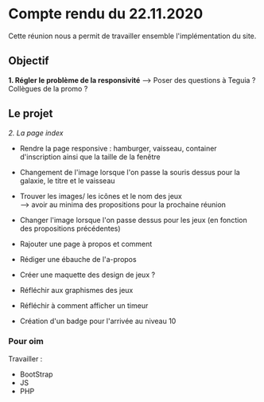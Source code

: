 # Compte rendu du 22.11.2020 #

Cette réunion nous a permit de travailler ensemble l'implémentation du site. 

## Objectif ##  
  
**1. Régler le problème de la responsivité** 
--> Poser des questions à Teguia ? Collègues de la promo ? 
  
## Le projet ##  
  
*2. La page index*  
  
* Rendre la page responsive : hamburger, vaisseau, container d'inscription ainsi que la taille de la fenêtre  
  
* Changement de l'image lorsque l'on passe la souris dessus pour la galaxie, le titre et le vaisseau  

* Trouver les images/ les icônes et le nom des jeux  
--> avoir au minima des propositions pour la prochaine réunion  

* Changer l'image lorsque l'on passe dessus pour les jeux (en fonction des propositions précédentes)  

* Rajouter une page à propos et comment  

* Rédiger une ébauche de l'a-propos  

* Créer une maquette des design de jeux ?  

* Réfléchir aux graphismes des jeux  

* Réfléchir à comment afficher un timeur  
  
* Création d'un badge pour l'arrivée au niveau 10

### Pour oim ###  

Travailler :  
* BootStrap 
* JS
* PHP